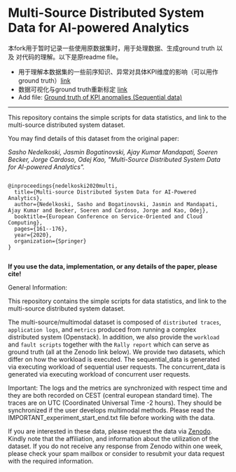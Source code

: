 # Multi-Source Distributed System Data for AI-powered Analytics

本fork用于暂时记录一些使用原数据集时，用于处理数据、生成ground truth 以及 对代码的理解。以下是原readme file。

- 用于理解本数据集的一些前序知识、异常对具体KPI维度的影响（可以用作ground truth）[link](kpi_anomalies.md)
- 数据可视化与ground truth重新标定 [link](./view_dataset/index.md)
- Add file: [Ground truth of KPI anomalies (Sequential data)](anomaly_label_sequential.csv)

----------------

This repository contains the simple scripts for data statistics, and link to the multi-source distributed system dataset.

You may find details of this dataset from the original paper: 

*Sasho Nedelkoski, Jasmin Bogatinovski, Ajay Kumar Mandapati, Soeren Becker, Jorge Cardoso, Odej Kao, "Multi-Source Distributed System Data for AI-powered Analytics".*


<pre><code>
@inproceedings{nedelkoski2020multi,
  title={Multi-source Distributed System Data for AI-Powered Analytics},
  author={Nedelkoski, Sasho and Bogatinovski, Jasmin and Mandapati, Ajay Kumar and Becker, Soeren and Cardoso, Jorge and Kao, Odej},
  booktitle={European Conference on Service-Oriented and Cloud Computing},
  pages={161--176},
  year={2020},
  organization={Springer}
}
  </code></pre>

<b>If you use the data, implementation, or any details of the paper, please cite!</b>

General Information:

This repository contains the simple scripts for data statistics, and link to the multi-source distributed system dataset.

The multi-source/multimodal dataset is composed of `distributed traces`, `application logs`, and `metrics` produced from running a complex distributed system (Openstack). In addition, we also provide the `workload` and `fault scripts` together with the `Rally report` which can serve as ground truth (all at the Zenodo link below). We provide two datasets, which differ on how the workload is executed. The sequential_data is generated via executing workload of sequential user requests. The concurrent_data is generated via executing workload of concurrent user requests.

Important: The logs and the metrics are synchronized with respect time and they are both recorded on CEST (central european standard time). The traces are on UTC (Coordinated Universal Time -2 hours). They should be synchronized if the user develops multimodal methods. Please read the IMPORTANT_experiment_start_end.txt file before working with the data.

If you are interested in these data, please request the data via <a href="url">Zenodo</a>. Kindly note that the affiliation, and information about the utilization of the dataset. If you do not receive any response from Zenodo within one week, please check your spam mailbox or consider to resubmit your data request with the required information.
